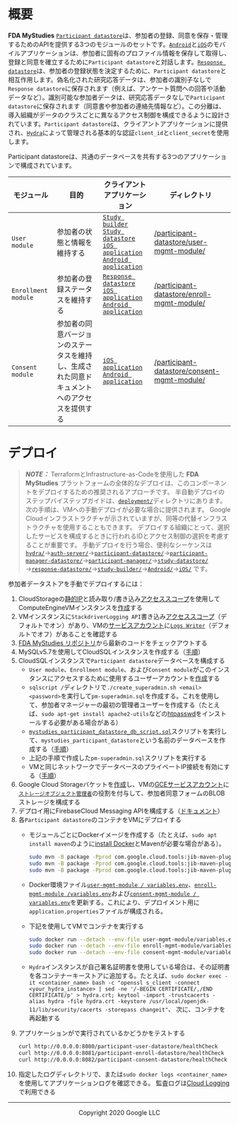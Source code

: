 <!--
 Copyright 2020 Google LLC
 Use of this source code is governed by an MIT-style
 license that can be found in the LICENSE file or at
 https://opensource.org/licenses/MIT.
-->
 
# 概要
**FDA MyStudies** [`Participant datastore`](/participant-datastore/)は、参加者の登録、同意を保存・管理するためのAPIを提供する3つのモジュールのセットです。[`Android`](/Android)と[`iOS`](/iOS)のモバイルアプリケーションは、参加者に固有のプロファイル情報を保存して取得し、登録と同意を確立するために`Participant datastore`と対話します。[`Response datastore`](/response-datastore/)は、参加者の登録状態を決定するために、`Participant datastore`と相互作用します。偽名化された研究応答データは、参加者の識別子なしで`Response datastore`に保存されます（例えば、アンケート質問への回答や活動データなど）。識別可能な参加者データは、研究応答データなしで`Participant datastore`に保存されます（同意書や参加者の連絡先情報など）。この分離は、導入組織がデータのクラスごとに異なるアクセス制御を構成できるように設計されています。`Participant datastore`は、クライアントアプリケーションに提供され、[`Hydra`](/hydra/)によって管理される基本的な認証`client_id`と`client_secret`を使用します。

Participant datastoreは、共通のデータベースを共有する3つのアプリケーションで構成されています。

モジュール | 目的 | クライアントアプリケーション | ディレクトリ
---------------------|-----------------------------------------|-------------------|------------
`User module` | 参加者の状態と情報を維持する | [`Study builder`](/study-builder/)<br/>[`Study datastore`](/study-datastore/)<br/>[`iOS application`](/iOS/)<br/>[`Android application`](/Android) | [/participant-datastore/user-mgmt-module/](/participant-datastore/user-mgmt-module/)
`Enrollment module` | 参加者の登録ステータスを維持する  | [`Response datastore`](/response-datastore/)<br/>[`iOS application`](/iOS/)<br/>[`Android application`](/Android) | [/participant-datastore/enroll-mgmt-module/](/participant-datastore/enroll-mgmt-module/)
`Consent module` | 参加者の同意バージョンのステータスを維持し、生成された同意ドキュメントへのアクセスを提供する | [`iOS application`](/iOS/)<br/>[`Android application`](/Android) | [/participant-datastore/consent-mgmt-module/](/participant-datastore/consent-mgmt-module/)
 
# デプロイ
> **_NOTE：_** TerraformとInfrastructure-as-Codeを使用した **FDA MyStudies** プラットフォームの全体的なデプロイは、このコンポーネントをデプロイするための推奨されるアプローチです。 半自動デプロイのステップバイステップガイドは、[`deployment/`](/deployment)ディレクトリにあります。 次の手順は、VMへの手動デプロイが必要な場合に提供されます。 Google Cloudインフラストラクチャが示されていますが、同等の代替インフラストラクチャを使用することもできます。 デプロイする組織にとって、選択したサービスを構成するときに行われるIDとアクセス制御の選択を考慮することが重要です。 手動デプロイを行う場合、便利なシーケンスは[`hydra/`](/hydra)&rarr;[`auth-server/`](/auth-server/)&rarr;[`participant-datastore/`](/participant-datastore/)&rarr;[`participant-manager-datastore/`](/participant-manager-datastore/)&rarr;[`participant-manager/`](/participant-manager/)&rarr;[`study-datastore/`](/study-datastore/)&rarr;[`response-datastore/`](/response-datastore/)&rarr;[`study-builder/`](/study-builder/)&rarr;[`Android/`](/Android/)&rarr;[`iOS/`](/iOS/) です。
 
参加者データストアを手動でデプロイするには：
1. CloudStorageの[静的IP](https://cloud.google.com/compute/docs/ip-addresses/reserve-static-internal-ip-address)と読み取り/書き込み[アクセススコープ](https://cloud.google.com/compute/docs/access/service-accounts#accesscopesiam)を使用してComputeEngineVMインスタンスを[作成](https://cloud.google.com/compute/docs/instances/create-start-instance)する
1. VMインスタンスに`StackdriverLogging API`書き込み[アクセススコープ](https://cloud.google.com/compute/docs/access/service-accounts#accesscopesiam)（デフォルトでオン）があり、VMの[サービスアカウント](https://cloud.google.com/compute/docs/access/service-accounts#default_service_account)に[`Logs Writer`](https://cloud.google.com/logging/docs/access-control)（デフォルトでオフ）があることを確認する
1. [FDA MyStudies リポジトリ](https://github.com/GoogleCloudPlatform/fda-mystudies/)から最新のコードをチェックアウトする
1. MySQLv5.7を使用してCloudSQLインスタンスを作成する（[手順](https://cloud.google.com/sql/docs/mysql/create-instance)）
1. CloudSQLインスタンスで`Participant datastore`データベースを構成する
    -   `User module`、`Enrollment module`、および`Consent module`がこのインスタンスにアクセスするために使用するユーザーアカウントを[作成](https://cloud.google.com/sql/docs/mysql/create-manage-users)する
    -   `sqlscript /`ディレクトリで`./create_superadmin.sh <email> <password>`を実行して`pm-superadmin.sql`を作成する。これを使用して、参加者マネージャーの最初の管理者ユーザーを作成する（たとえば、`sudo apt-get install apache2-utils`などの[htpasswd](https://httpd.apache.org/docs/2.4/programs/htpasswd.html)をインストールする必要がある場合がある）
    -   [`mystudies_participant_datastore_db_script.sql`](sqlscript/mystudies_participant_datastore_db_script.sql)スクリプトを実行して、`mystudies_participant_datastore`という名前のデータベースを作成する（[手順](https://cloud.google.com/sql/docs/mysql/import-export/importing#importing_a_sql_dump_file)）
    -   上記の手順で作成した`pm-superadmin.sql`スクリプトを実行する
    -   VMと同じネットワークでデータベースのプライベートIP接続を有効にする（[手順](https://cloud.google.com/sql/docs/mysql/configure-private-ip)）
1. Google Cloud Storageバケットを[作成](https://cloud.google.com/storage/docs/creating-buckets)し、VMの[GCEサービスアカウント](https://cloud.google.com/compute/docs/access/service-accounts#default_service_account)に[`ストレージオブジェクト管理者`](https://cloud.google.com/storage/docs/access-control/iam-roles)の役割を付与して、参加者同意フォームのBLOBストレージを構成する
1. デプロイ用にFirebaseCloud Messaging APIを構成する（[ドキュメント](https://firebase.google.com/docs/cloud-messaging/http-server-ref)）
1. 各`Participant datastore`のコンテナをVMにデプロイする
    -   モジュールごとにDockerイメージを作成する（たとえば、`sudo apt install maven`のように[install Docker](https://docs.docker.com/engine/install/debian/)とMavenが必要な場合がある）。
         ```bash
         sudo mvn -B package -Pprod com.google.cloud.tools:jib-maven-plugin:2.5.2:dockerBuild -f user-mgmt-module/pom.xml -Dimage=user-mgmt-image && \
         sudo mvn -B package -Pprod com.google.cloud.tools:jib-maven-plugin:2.5.2:dockerBuild -f enroll-mgmt-module/pom.xml -Dimage=enroll-mgmt-image && \
         sudo mvn -B package -Pprod com.google.cloud.tools:jib-maven-plugin:2.5.2:dockerBuild -f consent-mgmt-module/pom.xml -Dimage=consent-mgmt-image
         ```

    -   Docker環境ファイル[`user-mgmt-module / variables.env`](user-mgmt-module/variables.env)、[`enroll-mgmt-module /variables.env`](enroll-mgmt-module/variables.env)および[`consent-mgmt-module / variables.env`](consent-mgmt-module/variables.env)を更新する。これにより、デプロイメント用に`application.properties`ファイルが構成される。
    -   下記を使用してVMでコンテナを実行する
         ```bash
         sudo docker run --detach --env-file user-mgmt-module/variables.env -p 8080:8080 --name user-mgmt user-mgmt-image && \
         sudo docker run --detach --env-file enroll-mgmt-module/variables.env -p 8081:8080 --name enroll-mgmt enroll-mgmt-image && \
         sudo docker run --detach --env-file consent-mgmt-module/variables.env -p 8082:8080 --name consent-mgmt consent-mgmt-image
         ```
    - `Hydra`インスタンスが自己署名証明書を使用している場合は、その証明書を各コンテナーキーストアに追加する。たとえば、`sudo docker exec -it <container_name> bash -c "openssl s_client -connect <your_hydra_instance> | sed -ne '/-BEGIN CERTIFICATE/,/END CERTIFICATE/p' > hydra.crt; keytool -import -trustcacerts -alias hydra -file hydra.crt -keystore /usr/local/openjdk-11/lib/security/cacerts -storepass changeit"`、 次に、コンテナを再起動する
1. アプリケーションがで実行されているかどうかをテストする
     ```bash
    curl http://0.0.0.0:8080/participant-user-datastore/healthCheck
    curl http://0.0.0.0:8081/participant-enroll-datastore/healthCheck
    curl http://0.0.0.0:8082/participant-consent-datastore/healthCheck
    ````
1. 指定したログディレクトリで、または`sudo docker logs <container_name>`を使用してアプリケーションログを確認できる。 監査ログは[Cloud Logging](https://cloud.google.com/logging)で利用できる

***
<p align="center">Copyright 2020 Google LLC</p>
